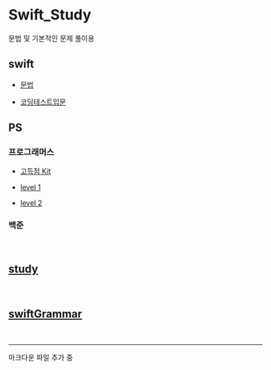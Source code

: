 # Swift_Study

문법 및 기본적인 문제 풀이용
<br/>

## swift

- [문법](https://github.com/BOLTB0X/Swift_Study/tree/main/swiftGrammar)
  <br/>

- [코딩테스트입문](https://github.com/BOLTB0X/Swift_Study/tree/main/코딩테스트입문)
  <br/>

## PS

### 프로그래머스

- [고득점 Kit](https://github.com/BOLTB0X/Swift_Study/tree/main/고득점%20kit)
  <br/>

- [level 1](https://github.com/BOLTB0X/Swift_Study/tree/main/Level%201)
  <br/>

- [level 2](https://github.com/BOLTB0X/Swift_Study/tree/main/Level%202)
  <br/>

### 백준

<br/>

## [study](https://github.com/BOLTB0X/Swift_Study/tree/main/study)

<br/>

## [swiftGrammar](https://github.com/BOLTB0X/Swift_Study/tree/main/swiftGrammar)

<br/>

---

마크다운 파일 추가 중
